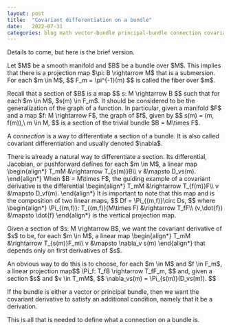 ```yaml
---
layout: post
title:  "Covariant differentiation on a bundle"
date:   2022-07-31
categories: blog math vector-bundle principal-bundle connection covariant-differentiation covariant-derivative
---
```

$\newcommand\R{\mathbb{R}}\newcommand\C{\mathbb{C}}\newcommand\Z{\mathbb{Z}}$


<p>
Details to come, but here is the brief version.
</p>

<p>
Let $M$ be a smooth manifold and $B$ be a bundle over $M$. This implies that there is a projection map $\pi: B \rightarrow M$ that is a submersion. For each $m \in M$,
$$
F_m = \pi^{-1}(m)
$$
is called the fiber over $m$.
</p>

<p>
Recall that a section of $B$ is a map
$$
s: M \rightarrow B
$$
such that for each $m \in M$,  $s(m) \in F_m$.
It should be considered to be the generalization of the graph of a function. In particular, given a manifold $F$ and a map $f: M \rightarrow F$, the graph of $f$, given by
$$
s(m) = (m, f(m)),\ m \in M,
$$
is a section of the trivial bundle $B = M\times F$.
</p>

<p>
A <em>connection</em> is a way to differentiate a section of a bundle. It is also called covariant differentiation and usually denoted $\nabla$.
</p>

<p>
There is already a natural way to differentiate a section. Its differential, Jacobian, or pushforward defines for each $m \in M$, a linear map
\begin{align*}
T_mM &\rightarrow T_{s(m)}B\\
v &\mapsto D_vs(m).
\end{align*}
When $B = M\times F$, the guiding example of a covariant derivative is the differential
\begin{align*}
T_mM &\rightarrow T_{f(m)}F\\
v &\mapsto D_vf(m).
\end{align*}
It is important to note that this map and is the composition of two linear maps,
$$
Df = \Pi_{(m,f)}\circ Ds,
$$
where
\begin{align*}
\Pi_{(m,f)}: T_{(m,f)}(M\times F) &\rightarrow T_fF\\
(v,\dot{f}) &\mapsto \dot{f}
\end{align*}
is the vertical projection map.
</p>

<p>
Given a section of $s: M \rightarrow B$, we want the covariant derivative of $s$ to be, for each $m \in M$, a linear map
\begin{align*}
T_mM &\rightarrow T_{s(m)}F_m\\
v &\mapsto \nabla_v s(m)
\end{align*}
that depends only on first derivatives of $s$.
</p>

<p>
An obvious way to do this is to choose, for each $m \in M$ and $f \in F_m$, a linear projection map$$
\Pi_f: T_fB \rightarrow T_fF_m,
$$
and, given a section $s$ and $v \in T_mM$,
$$
\nabla_vs(m) = \Pi_{s(m)}(D_vs(m)).
$$
</p>

<p>
If the bundle is either a vector or principal bundle, then we want the covariant derivative to satisfy an additional condition, namely that it be a derivation.
</p>

<p>
This is all that is needed to define what a connection on a bundle is.
</p>